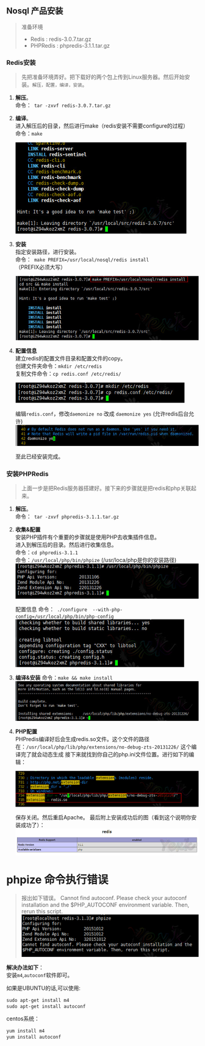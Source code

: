 
## Nosql 产品安装
> 准备环境
> - Redis : redis-3.0.7.tar.gz
> - PHPRedis : phpredis-3.1.1.tar.gz

### Redis安装
> 先把准备环境弄好。把下载好的两个包上传到Linux服务器。然后开始安装。`解压，配置，编译，安装`。

1. **解压**。  
	命令：` tar -zxvf redis-3.0.7.tar.gz`

2. **编译**。  
	进入解压后的目录，然后进行make（redis安装不需要configure的过程）  
	命令：`make`

	![images/redis_make.jpg](images/redis_make.jpg)

3. **安装**  
	指定安装路径，进行安装。    
	命令：` make PREFIX=/usr/local/nosql/redis install`（PREFIX必须大写）

	![images/redis_install.jpg](images/redis_install.jpg)

4. **配置信息**  
	建立redis的配置文件目录和配置文件的copy。   
	创建文件夹命令：`mkdir /etc/redis`   
	复制文件命令：`cp redis.conf /etc/redis/`   
	 
	![images/redis_edit_conf.jpg](images/redis_edit_conf.jpg)
	
	编辑`redis.conf`，修改`daemonize no` 改成 `daemonize yes` (允许redis后台允许)
	![images/redis_run_back.jpg](images/redis_run_back.jpg)

	至此已经安装完成。

### 安装PHPRedis 
> 上面一步是把Redis服务器搭建好。接下来的步骤就是把redis和php关联起来。

1. **解压**。  
	命令：` tar -zxvf phpredis-3.1.1.tar.gz`
	
2. **收集&配置**  
	安装PHP插件有个重要的步骤就是使用PHP去收集插件信息。  
	进入到解压后的目录。然后进行收集信息。  
	命令：`cd phpredis-3.1.1`  
	命令：`/usr/local/php/bin/phpize` (/usr/loca/php是你的安装路径)  
	![images/phpredis_phpize.jpg](images/phpredis_phpize.jpg)  

	配置信息
	命令：` ./configure  --with-php-config=/usr/local/php/bin/php-config`	
	![images/phpredis_config.jpg](images/phpredis_config.jpg)

3. **编译&安装**
	命令：`make && make install`
	![images/phpredis_make_install.jpg](images/phpredis_make_install.jpg)
	
4. **PHP配置**  
	PHPredis编译好后会生成redis.so文件。这个文件的路径在：`/usr/local/php/lib/php/extensions/no-debug-zts-20131226/` 这个编译完了就会动态生成
	接下来就找到你自己的php.ini文件位置。进行如下的编辑：

	![images/phpredis_phpini_config.jpg](images/phpredis_phpini_config.jpg)

	保存关闭。然后重启Apache。
	最后附上安装成功后的图（看到这个说明你安装成功了）：
	![images/phpredis.jpg](images/phpredis.jpg)



# phpize 命令执行错误
> 报出如下错误。
Cannot find autoconf. Please check your autoconf installation and the
$PHP_AUTOCONF environment variable. Then, rerun this script.   
![images/phpize_error.png](images/phpize_error.png)

**解决办法如下**：  
安装`m4`,`autoconf`软件即可。

如果是UBUNTU的话,可以使用:
```
sudo apt-get install m4
sudo apt-get install autoconf
```

centos系统：
```
yum install m4
yum install autoconf
```

